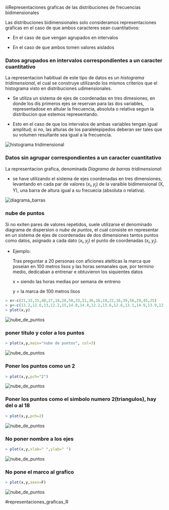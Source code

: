 iiiRepresentaciones graficas de las distribuciones de frecuencias bidimensionales

Las distribuciones bidimensionales solo consideramos representaciones graficas en el caso de que ambos caracteres sean cuantitativos:

 * En el caso de que vengan agrupados en intervalos

 * En el caso de que ambos tomen valores aislados

### Datos agrupados en intervalos correspondientes a un caracter cuantitativo

La representacion habitiual de este tipo de datos es un *histograma tridimensional*, el cual se construye utilizando los mismos criterios que el histograma visto en distribuciones udimensionales.

 * Se utiliza un sistema de ejes de coordenadas en tres dimesiones, en donde los dis primeros ejes se reservan para las dos variables, representadose en altular la frecuencia, absoluta o relativa segun la distribucion que estemos representando.

 * Esto en el caso de que los intervalos de ambas variables tengan igual amplitud; si no, las alturas de los paralelepipedos deberan ser tales que su volumen resultante sea igual a la frecuencia.

![histograma tridimensional](hist_tridimensional.png)

### Datos sin agrupar correspondientes a un caracter cuantitativo

La representacion grafica, denominada *Diagrama de barras tridimensional*:

 * se have utilizando el sistema de ejes coordenadas en tres dimensiones, levantando en cada par de valores ($x_i, y_j$) de la varaible bidimensional (X, Y), una barra de altura igual a su frecuecia (absoluta o relativa).

![diagrama_barras](diagrama_barras_3d.png) 


### nube de puntos

Si no exiten pares de valores repetidos, suele utilizarse el denominado diagrama de dispersion o *nube de puntos*, el cual consiste en representar en un sistema de ejes de coordenadas de dos dimensiones tantos puntos como datos, asignado a cada dato ($x_i,y_j$) el punto de coordenadas ($x_i,y_j$).

 * Ejemplo:

	Tras preguntar a 20 personas con aficiones atelticas la marca que poseian en 100 metros lisos y las horas semanales que, por termino medio, dedicaban a entrenar e obtuvieron los siquientes datos

	x = siendo las horas medias por semana de entreno

	y = la marca de 100 metros lisos

```R
> x<-c(21,32,15,40,27,18,26,50,33,51,36,16,19,22,16,39,56,29,45,25)
> y<-c(13.2,12.6,13,12.2,15,14.8,14.8,12.2,13.6,12.6,13.1,14.9,13.9,12.2,15.1,14.1,13,13.5,12.7,14.2)
> plot(x,y)
```

![nube_de_puntos](nube_1.png)


### poner titulo y color a los puntos

```R
> plot(x,y,main="nube de puntos", col=3)
```

![nube_de_puntos](nube_col.png)

### Poner los puntos como un 2

```R
> plot(x,y,pch="2")
```

![nube_de_puntos](nubes_2.png)

### Poner los puntos como el simbolo numero 2(triangulos), hay del o al 18

```R
> plot(x,y,pch=2)
```

![nube_de_puntos](nubes_3.png)

### No poner nombre a los ejes

```R
> plot(x,y,xlab=" ",ylab=" ")
```

![nube_de_puntos](nubes_4.png)

### No pone el marco al grafico

```R
> plot(x,y,axes=F)
```

![nube_de_puntos](nubes_6.png)


#representaciones_graficas_R
